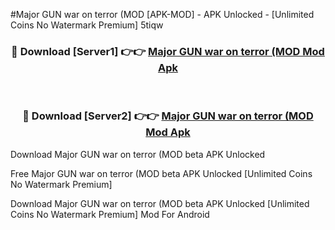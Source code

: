 #Major GUN war on terror (MOD [APK-MOD] - APK Unlocked - [Unlimited Coins No Watermark Premium] 5tiqw



<div align="center">

<h3>🔴 Download [Server1] 👉👉 <a href="https://momento.my/?title=Major_GUN_war_on_terror_(MOD">Major GUN war on terror (MOD Mod Apk</a></h3><br>

<h3>🔴 Download [Server2] 👉👉 <a href="https://momento.my/?title=Major_GUN_war_on_terror_(MOD">Major GUN war on terror (MOD Mod Apk</a></h3>
</div>



Download Major GUN war on terror (MOD beta APK Unlocked

Free Major GUN war on terror (MOD beta APK Unlocked [Unlimited Coins No Watermark Premium]

Download Major GUN war on terror (MOD beta APK Unlocked [Unlimited Coins No Watermark Premium] Mod For Android

